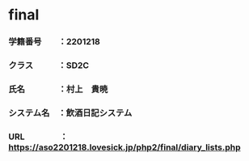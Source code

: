 # final
### 学籍番号　　：2201218
### クラス　　　：SD2C
### 氏名　　　　：村上　貴暁
### システム名　：飲酒日記システム
### URL　　　　 ：https://aso2201218.lovesick.jp/php2/final/diary_lists.php
